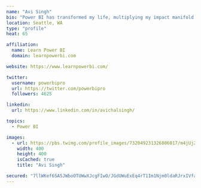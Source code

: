 ```yaml
---
name: "Avi Singh"
bio: "Power BI has transformed my life, multiplying my impact manifold. Now I am on a mission to spread the word and share the knowledge"
location: Seattle, WA
type: "profile"
heat: 65

affiliation:
  name: Learn Power BI
  domain: learnpowerbi.com

website: https://www.learnpowerbi.com/

twitter:
  username: powerbipro
  url: https://twitter.com/powerbipro
  followers: 4625

linkedin:
  url: https://www.linkedin.com/in/avichalsingh/

topics:
  - Power BI

images:
  - url: https://pbs.twimg.com/profile_images/732049231326806017/m4jUj2Lu_400x400.jpg
    width: 400
    height: 400
    isCached: true
    title: "Avi Singh"

secured: "7llWKef6SA5JWboOTUWwXJcgFIwO/JGdUWuExEq4rT1Im1Njm0ldaRJrxIVfa742HMiqPIegbA70TjBRB4DCNtaoz/xlOjahW5F8WEab60nJ2RUjx9N9n92AUb+S9ATHMvQYGMZ2yoLHlRhxE+sLTW/xYG4blCsbUq+E5ysGOzUOWZQ290MtbQyCIJidb1dGcAE3rPsrQgQsZiqInRTrK3qez4V+3gwsXnkv7atjn5vRSv8d4EIaKwTjpPLgqNHQDs54ZPgxWmMThlooffVR33iCwnz1Efte3vZSABgWarqWh15d2rmq6Hj6MRH3rfje6n+F2a/UZf84AeUnQhx8y3Evqz6+Ix4Z/AMZr6cV25LN/2di7yTd0qRsKYj/vIxvWpCoyHHFSBnRxrZqEs7b9ou11FGiCZCv8L/RVp3VTmk=;aha2ZJWxiO7MBEn95cfvjA=="
---
```


